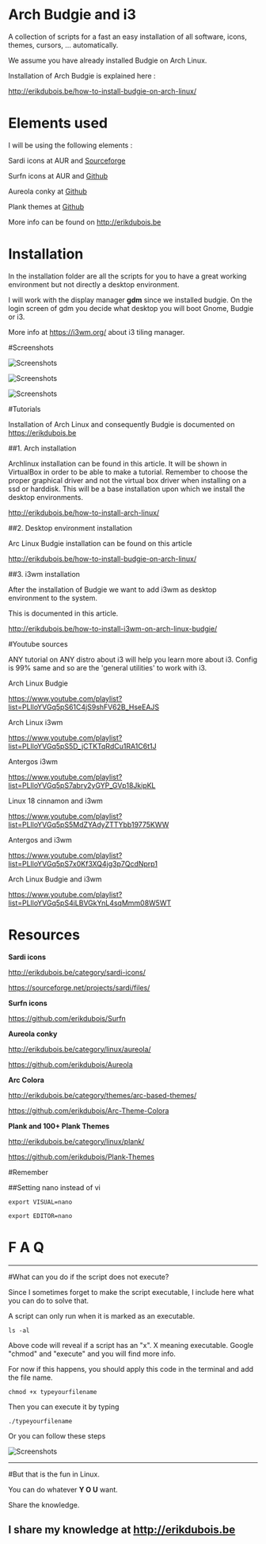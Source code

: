 # Arch Budgie and i3 

A collection of scripts for a fast an easy installation of all software, icons, themes, cursors, ... automatically.

We assume you have already installed Budgie on Arch Linux.


Installation of Arch Budgie is explained here : 

http://erikdubois.be/how-to-install-budgie-on-arch-linux/


# Elements used

I will be using the following elements : 


Sardi icons at AUR and [Sourceforge](https://sourceforge.net/projects/sardi/files/)

Surfn icons at AUR and [Github](https://github.com/erikdubois/Surfn)

Aureola conky at [Github](https://github.com/erikdubois/aureola)

Plank themes at [Github](https://github.com/erikdubois/plankthemes)

More info can be found on http://erikdubois.be


# Installation

In the installation folder are all the scripts for you to have a great working environment but not directly a desktop environment.

I will work with the display manager **gdm** since we installed budgie. On the login screen of gdm you decide what desktop you will boot Gnome, Budgie or i3.

More info at https://i3wm.org/ about i3 tiling manager.


#Screenshots

![Screenshots](http://i.imgur.com/CUj0D3G.jpg)

![Screenshots](http://i.imgur.com/sPo65Pi.jpg)

![Screenshots](http://i.imgur.com/BoacWMK.jpg)


#Tutorials


Installation of Arch Linux and consequently Budgie is documented on https://erikdubois.be


##1. Arch installation

Archlinux installation can be found in this article. It will be shown in VirtualBox in order to be able to make a tutorial. Remember to choose the proper graphical driver and not the virtual box driver when installing on a ssd or harddisk. This will be a base installation upon which we install the desktop environments.

http://erikdubois.be/how-to-install-arch-linux/


##2. Desktop environment installation


Arc Linux Budgie installation can be found on this article


http://erikdubois.be/how-to-install-budgie-on-arch-linux/


##3. i3wm installation

After the installation of Budgie we want to add i3wm as desktop environment to the system. 

This is documented in this article. 

http://erikdubois.be/how-to-install-i3wm-on-arch-linux-budgie/



#Youtube sources

ANY tutorial on ANY distro about i3 will help you learn more about i3.
Config is 99% same and so are the 'general utilities' to work with i3.

Arch Linux Budgie

https://www.youtube.com/playlist?list=PLlloYVGq5pS61C4jS9shFV62B_HseEAJS

Arch Linux i3wm

https://www.youtube.com/playlist?list=PLlloYVGq5pS5D_jCTKTqRdCu1RA1C6t1J

Antergos i3wm

https://www.youtube.com/playlist?list=PLlloYVGq5pS7abry2yGYP_GVp18JkipKL

Linux 18 cinnamon and i3wm

https://www.youtube.com/playlist?list=PLlloYVGq5pS5MdZYAdyZTTYbb19775KWW

Antergos and i3wm

https://www.youtube.com/playlist?list=PLlloYVGq5pS7x0Kf3XQ4jg3p7QcdNprp1

Arch Linux Budgie and i3wm

https://www.youtube.com/playlist?list=PLlloYVGq5pS4iLBVGkYnL4sqMmm08W5WT



# Resources


**Sardi icons**

http://erikdubois.be/category/sardi-icons/

https://sourceforge.net/projects/sardi/files/

**Surfn icons**

https://github.com/erikdubois/Surfn

**Aureola conky**
    
http://erikdubois.be/category/linux/aureola/

https://github.com/erikdubois/Aureola

**Arc Colora**

http://erikdubois.be/category/themes/arc-based-themes/  

https://github.com/erikdubois/Arc-Theme-Colora

**Plank and 100+ Plank Themes**

http://erikdubois.be/category/linux/plank/

https://github.com/erikdubois/Plank-Themes




#Remember


##Setting nano instead of vi

    export VISUAL=nano

    export EDITOR=nano





# F  A  Q
--------------------

#What can you do if the script does not execute?

Since I sometimes forget to make the script executable, I include here what you can do to solve that.

A script can only run when it is marked as an executable.

    ls -al 

Above code will reveal if a script has an "x". X meaning executable.
Google "chmod" and "execute" and you will find more info.

For now if this happens, you should apply this code in the terminal and add the file name.

    chmod +x typeyourfilename

Then you can execute it by typing

    ./typeyourfilename

Or you can follow these steps

![Screenshots](http://i.imgur.com/vXsOaFL.gif)


-------------------------------------------------
#But that is the fun in Linux.

You can do whatever <b>Y O U</b> want.

Share the knowledge.

I share my knowledge at http://erikdubois.be
------------------------------------------------